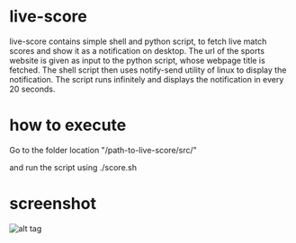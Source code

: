 # live-score
live-score contains simple shell and python script, to fetch live match scores and show it as a notification on desktop. The url of the sports website is given as input to the python script, whose webpage title is fetched. The shell script then uses notify-send utility of linux to display the notification. The script runs infinitely and displays the notification in every 20 seconds.

# how to execute
Go to the folder location 
"/path-to-live-score/src/"

and run the script using
./score.sh

# screenshot
![alt tag](http://github.com/sourabh14/live-score/images/screenshot.png)
